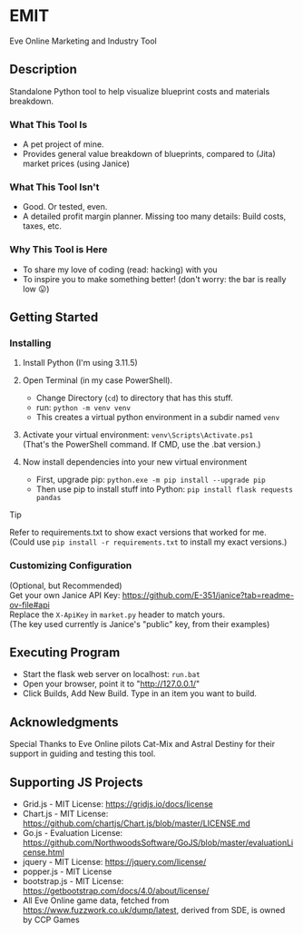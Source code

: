 # EMIT
Eve Online Marketing and Industry Tool

## Description
Standalone Python tool to help visualize blueprint costs and materials breakdown.

### What This Tool Is
* A pet project of mine.
* Provides general value breakdown of blueprints, compared to (Jita) market prices (using Janice)

### What This Tool Isn't
* Good. Or tested, even.
* A detailed profit margin planner.  Missing too many details: Build costs, taxes, etc.

### Why This Tool is Here
* To share my love of coding (read: hacking) with you
* To inspire you to make something better! (don't worry: the bar is really low :stuck_out_tongue:)

## Getting Started

### Installing

1. Install Python (I'm using 3.11.5)

2. Open Terminal (in my case PowerShell).
   * Change Directory (`cd`) to directory that has this stuff.
   * run: `python -m venv venv`
   * This creates a virtual python environment in a subdir named `venv`

3. Activate your virtual environment: `venv\Scripts\Activate.ps1` \
   (That's the PowerShell command.  If CMD, use the .bat version.)

4. Now install dependencies into your new virtual environment
   * First, upgrade pip: `python.exe -m pip install --upgrade pip`
   * Then use pip to install stuff into Python: `pip install flask requests pandas`

> [!TIP]
> Refer to requirements.txt to show exact versions that worked for me.\
> (Could use `pip install -r requirements.txt` to install my exact versions.)

### Customizing Configuration

(Optional, but Recommended)\
Get your own Janice API Key: https://github.com/E-351/janice?tab=readme-ov-file#api \
Replace the `X-ApiKey` in `market.py` header to match yours.\
(The key used currently is Janice's "public" key, from their examples)

## Executing Program

* Start the flask web server on localhost: `run.bat`
* Open your browser, point it to "http://127.0.0.1/"
* Click Builds, Add New Build. Type in an item you want to build.

## Acknowledgments
Special Thanks to Eve Online pilots Cat-Mix and Astral Destiny for their support in guiding and testing this tool.

## Supporting JS Projects
* Grid.js - MIT License: https://gridjs.io/docs/license 
* Chart.js - MIT License: https://github.com/chartjs/Chart.js/blob/master/LICENSE.md
* Go.js - Evaluation License: https://github.com/NorthwoodsSoftware/GoJS/blob/master/evaluationLicense.html
* jquery - MIT License: https://jquery.com/license/
* popper.js - MIT License
* bootstrap.js - MIT License: https://getbootstrap.com/docs/4.0/about/license/
* All Eve Online game data, fetched from https://www.fuzzwork.co.uk/dump/latest, derived from SDE, is owned by CCP Games
